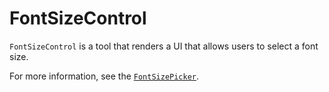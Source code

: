 # FontSizeControl

`FontSizeControl` is a tool that renders a UI that allows users to select a font size.

For more information, see the [`FontSizePicker`](../../font-size-picker).
